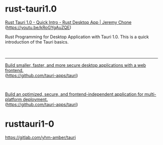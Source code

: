 # rust-tauri1.0

[Rust Tauri 1.0 - Quick Intro - Rust Desktop App | Jeremy Chone](https://youtu.be/kRoGYgAuZQE)
<br>(https://youtu.be/kRoGYgAuZQE)



Rust Programming for Desktop Application with Tauri 1.0. This is a quick introduction of the Tauri basics.

<br>

<hr>

[Build smaller, faster, and more secure desktop applications with a web frontend.](https://github.com/tauri-apps/tauri)
<br>(https://github.com/tauri-apps/tauri)

<br>

[Build an optimized, secure, and frontend-independent application for multi-platform deployment.](https://tauri.app/)
<br>(https://github.com/tauri-apps/tauri)

# rusttauri1-0

https://gitlab.com/yhm-amber/tauri
